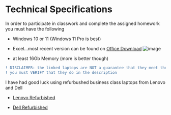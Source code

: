 # Technical Specifications

In order to participate in classwork and complete the assigned homework you must have the following

- Windows 10 or 11 (Windows 11 Pro is best)

- Excel...most recent version can be found on [Office Download](portal.office.com)
![image](https://github.com/user-attachments/assets/e4ee110d-ad52-49e2-b6a4-d93bbe802f7b)


- at least 16Gb Memory (more is better though)

```diff
! DISCLAIMER: the linked laptops are NOT a guarantee that they meet the specifications
! you must VERIFY that they do in the description
```

I have had good luck using refurbushed business class laptops from Lenovo and Dell

- [Lenovo Refurbished](https://www.lenovo.com/us/outletus/en/business-laptops/?visibleDatas=704%3A16%2520GB%3B993%3AWork%3B992%3ATraditional%2520Laptops)

- [Dell Refurbished](https://outlet.us.dell.com/ARBOnlineSales/Online/InventorySearch.aspx?c=us&cs=28&l=en&s=dfb&brandid=2801&sign=bnBYA0tousJ0J3I4SO0lLzZs55m78B7NewjWtvAY2cul8AtYdkDY0zgDQfd3axB45CLcZBVZnE21kSWb0grH7S%2f9fAgOScEQXSMYDx8jWQxe6jtr7Gm3BOXIsu64FOmSY%2bH4ffbUPjjT%2f3bryETf3P7ZssdtDpuiT6v566e9tbjHTXVVDWBKVHnf9W1qZ1lxW7XoqNM8GnAc56eHod%2bmidEk5pflpScFTjGME1E1PzvJtp4Pp%2fHzGTTvBM1IdLCslxef9uZeni%2fCfMvCgXiTneWlRis799j0Nf7Bdf93wdRYp3%2f73g%2fgcDzZOxtzmIe%2bKEpqkLVxw0DLuVO2vNk7PYz4GIu%2fKTXTsFXtBnxKLuW8G3mCk7WUqqAS4tXEuBt4)

